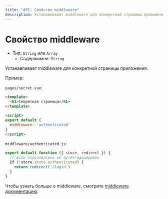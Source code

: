 ```yaml
---
title: "API: Свойство middleware"
description: Устанавливает middleware для конкретной страницы приложения.
---
```


# Свойство middleware

- Тип: `String` или `Array`
  - Содержимое: `String`

Устанавливает middleware для конкретной страницы приложения.

Пример:

`pages/secret.vue`:

```html
<template>
  <h1>Секретная страница</h1>
</template>

<script>
export default {
  middleware: 'authenticated'
}
</script>
```

`middleware/authenticated.js`:

```js
export default function ({ store, redirect }) {
  // Если пользователь не аутентифицирован
  if (!store.state.authenticated) {
    return redirect('/login')
  }
}
```

Чтобы узнать больше о middleware, смотрите [middleware документацию](/guide/routing#middleware).
